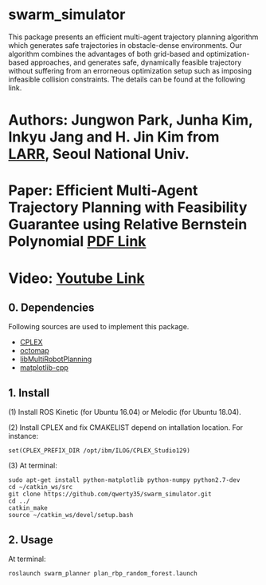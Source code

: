 # swarm_simulator

This package presents an efficient multi-agent trajectory planning algorithm which generates safe trajectories in obstacle-dense environments. 
Our algorithm combines the advantages of both grid-based and optimization-based approaches, and generates safe, dynamically feasible trajectory without suffering from an errorneous optimization setup such as imposing infeasible collision constraints.
The details can be found at the following link.

# **Authors:** Jungwon Park, Junha Kim, Inkyu Jang and H. Jin Kim from [LARR](http://larr.snu.ac.kr/), Seoul National Univ.
# **Paper:** Efficient Multi-Agent Trajectory Planning with Feasibility Guarantee using Relative Bernstein Polynomial [PDF Link](https://arxiv.org/abs/1909.10219)
# **Video:** [Youtube Link](https://www.youtube.com/watch?v=0koj-AlIbbI&list=PLdzwkGI22JhXa63sRb8zPTK3ZNFRmkdIu&index=2&t=0s)

## 0. Dependencies
Following sources are used to implement this package.
- [CPLEX](https://www.ibm.com/products/ilog-cplex-optimization-studio/resources)
- [octomap](https://github.com/OctoMap/octomap)
- [libMultiRobotPlanning](https://github.com/whoenig/libMultiRobotPlanning)
- [matplotlib-cpp](https://github.com/lava/matplotlib-cpp)

## 1. Install
(1) Install ROS Kinetic (for Ubuntu 16.04) or Melodic (for Ubuntu 18.04).

(2) Install CPLEX and fix CMAKELIST depend on intallation location. For instance:
```
set(CPLEX_PREFIX_DIR /opt/ibm/ILOG/CPLEX_Studio129)
```

(3) At terminal:
```
sudo apt-get install python-matplotlib python-numpy python2.7-dev
cd ~/catkin_ws/src
git clone https://github.com/qwerty35/swarm_simulator.git
cd ../
catkin_make
source ~/catkin_ws/devel/setup.bash
```

## 2. Usage
At terminal:
```
roslaunch swarm_planner plan_rbp_random_forest.launch
```
